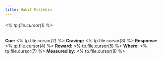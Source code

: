 ```yaml
---
title: Habit Pastebin
---
```

###### <% tp.file.cursor(1) %>
**Cue:** <% tp.file.cursor(2) %>
**Craving:** <% tp.file.cursor(3) %>
**Response:** <% tp.file.cursor(4) %>
**Reward:** <% tp.file.cursor(5) %>
**Where:** <% tp.file.cursor(7) %>
**Measured by:** <% tp.file.cursor(8) %>